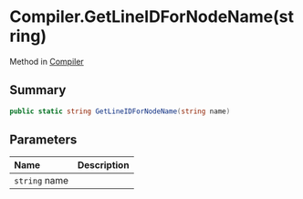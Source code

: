 # Compiler.GetLineIDForNodeName(string)

Method in [Compiler](api/csharp/yarn.compiler.compiler.md)

## Summary



```csharp
public static string GetLineIDForNodeName(string name)
```

## Parameters

|Name|Description|
|:---|:---|
|`string` name||

